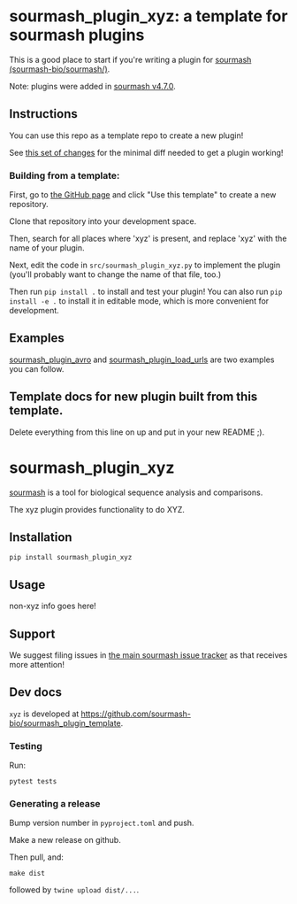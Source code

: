 # sourmash_plugin_xyz: a template for sourmash plugins

This is a good place to start if you're writing a plugin for
[sourmash (sourmash-bio/sourmash/)](https://github.com/sourmash-bio/sourmash/).

Note: plugins were added in [sourmash v4.7.0](https://github.com/sourmash-bio/sourmash/releases/tag/v4.7.0).

## Instructions

You can use this repo as a template repo to create a new plugin!

See [this set of changes](https://github.com/ctb/sourmash_plugin_template_test1/pull/1) for the minimal diff needed to get a plugin working!

### Building from a template:

First, go to [the GitHub page](https://github.com/sourmash-bio/sourmash_plugin_template) and click "Use this template" to create a new repository.

Clone that repository into your development space.

Then, search for all places where 'xyz' is present, and replace
'xyz' with the name of your plugin.

Next, edit the code in `src/sourmash_plugin_xyz.py` to implement the plugin
(you'll probably want to change the name of that file, too.)

Then run `pip install .` to install and test your plugin! You can also
run `pip install -e .` to install it in editable mode, which is more
convenient for development.

## Examples

[sourmash_plugin_avro](https://github.com/sourmash-bio/sourmash_plugin_avro)
and
[sourmash_plugin_load_urls](https://github.com/sourmash-bio/sourmash_plugin_load_urls)
are two examples you can follow.

## Template docs for new plugin built from this template.

Delete everything from this line on up and put in your new README ;).

# sourmash_plugin_xyz

[sourmash](https://sourmash.bio) is a tool for biological sequence
analysis and comparisons.

The xyz plugin provides functionality to do XYZ.

## Installation

```
pip install sourmash_plugin_xyz
```

## Usage

non-xyz info goes here!

## Support

We suggest filing issues in [the main sourmash issue tracker](https://github.com/dib-lab/sourmash/issues) as that receives more attention!

## Dev docs

`xyz` is developed at https://github.com/sourmash-bio/sourmash_plugin_template.

### Testing

Run:
```
pytest tests
```

### Generating a release

Bump version number in `pyproject.toml` and push.

Make a new release on github.

Then pull, and:

```
make dist
```

followed by `twine upload dist/...`.
